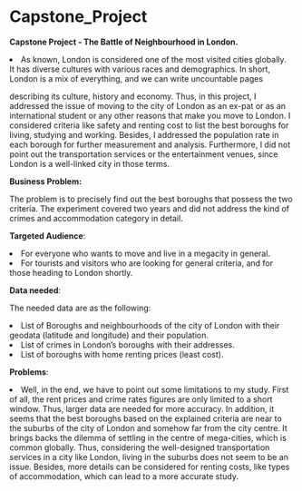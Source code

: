 # Capstone_Project
<b>Capstone Project - The Battle of Neighbourhood in London.</b>

<li>As known, London is considered one of the most visited cities globally.</li>
It has diverse cultures with various races and demographics. In short, London is a mix of everything, and we can write uncountable pages</li>

describing its culture, history and economy. Thus, in this project, I addressed the issue of moving to the city of London</li>
as an ex-pat or as an international student or any other reasons that make you move to London.</li>
I considered criteria like safety and renting cost to list the best boroughs for living, studying and working.  Besides, I addressed the population rate in each borough for further measurement and analysis.</li>
Furthermore, I did not point out the transportation services or the entertainment venues, since London is a well-linked city in those terms. </li>


<b>Business Problem:</b> </li>




 The problem is to precisely find out the best boroughs that possess the two criteria. The experiment covered two years and did not address the kind of crimes and accommodation category in detail. </li>


<b>Targeted Audience</b>:</li>


<li> For everyone who wants to move and live in a megacity in general.</li> 
<li> For tourists and visitors who are looking for general criteria, and for those heading to London shortly.</li>


<b>Data needed</b>:</li>




The needed data are as the following:</li>
<li> List of Boroughs and neighbourhoods of the city of London with their geodata (latitude and longitude) and their population.</li>
<li> List of crimes in London’s boroughs with their addresses.</li>
<li> List of boroughs with home renting prices (least cost).<//li>


<b>Problems</b>: </li>

<li> Well, in the end, we have to point out some limitations to my study. First of all, the rent prices and crime rates figures are only limited to a short window. Thus, larger data are needed for more accuracy. In addition, it seems that the best boroughs based on the explained criteria are near to the suburbs of the city of London and somehow far from the city centre. It brings backs the dilemma of settling in the centre of mega-cities, which is common globally. Thus, considering the well-designed transportation services in a city like London, living in the suburbs does not seem to be an issue. Besides, more details can be considered for renting costs, like types of accommodation, which can lead to a more accurate study.



